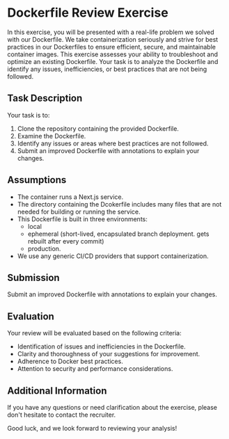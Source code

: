 # Dockerfile Review Exercise

In this exercise, you will be presented with a real-life problem we solved with our Dockerfile. We take containerization seriously and strive for best practices in our Dockerfiles to ensure efficient, secure, and maintainable container images. This exercise assesses your ability to troubleshoot and optimize an existing Dockerfile. Your task is to analyze the Dockerfile and identify any issues, inefficiencies, or best practices that are not being followed.

## Task Description

Your task is to:

1. Clone the repository containing the provided Dockerfile.
2. Examine the Dockerfile.
3. Identify any issues or areas where best practices are not followed.
4. Submit an improved Dockerfile with annotations to explain your changes. 

## Assumptions
- The container runs a Next.js service.
- The directory containing the Dcokerfile includes many files that are not needed for building or running the service.
- This Dockerfile is built in three environments:
  - local
  - ephemeral (short-lived, encapsulated branch deployment. gets rebuilt after every commit)
  - production.
- We use any generic CI/CD providers that support containerization. 

## Submission

Submit an improved Dockerfile with annotations to explain your changes.

## Evaluation

Your review will be evaluated based on the following criteria:

- Identification of issues and inefficiencies in the Dockerfile.
- Clarity and thoroughness of your suggestions for improvement.
- Adherence to Docker best practices.
- Attention to security and performance considerations.

## Additional Information

If you have any questions or need clarification about the exercise, please don't hesitate to contact the recruiter.

Good luck, and we look forward to reviewing your analysis!
